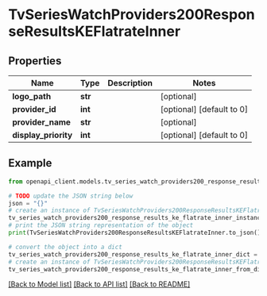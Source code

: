 # TvSeriesWatchProviders200ResponseResultsKEFlatrateInner


## Properties

Name | Type | Description | Notes
------------ | ------------- | ------------- | -------------
**logo_path** | **str** |  | [optional] 
**provider_id** | **int** |  | [optional] [default to 0]
**provider_name** | **str** |  | [optional] 
**display_priority** | **int** |  | [optional] [default to 0]

## Example

```python
from openapi_client.models.tv_series_watch_providers200_response_results_ke_flatrate_inner import TvSeriesWatchProviders200ResponseResultsKEFlatrateInner

# TODO update the JSON string below
json = "{}"
# create an instance of TvSeriesWatchProviders200ResponseResultsKEFlatrateInner from a JSON string
tv_series_watch_providers200_response_results_ke_flatrate_inner_instance = TvSeriesWatchProviders200ResponseResultsKEFlatrateInner.from_json(json)
# print the JSON string representation of the object
print(TvSeriesWatchProviders200ResponseResultsKEFlatrateInner.to_json())

# convert the object into a dict
tv_series_watch_providers200_response_results_ke_flatrate_inner_dict = tv_series_watch_providers200_response_results_ke_flatrate_inner_instance.to_dict()
# create an instance of TvSeriesWatchProviders200ResponseResultsKEFlatrateInner from a dict
tv_series_watch_providers200_response_results_ke_flatrate_inner_from_dict = TvSeriesWatchProviders200ResponseResultsKEFlatrateInner.from_dict(tv_series_watch_providers200_response_results_ke_flatrate_inner_dict)
```
[[Back to Model list]](../README.md#documentation-for-models) [[Back to API list]](../README.md#documentation-for-api-endpoints) [[Back to README]](../README.md)


